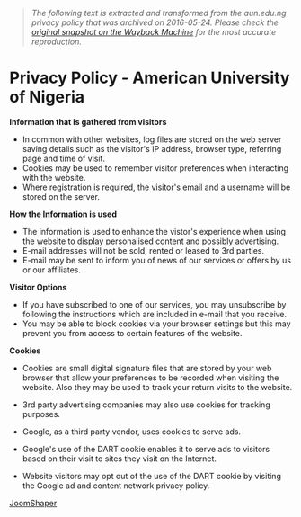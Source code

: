 > *The following text is extracted and transformed from the aun.edu.ng privacy policy that was archived on 2016-05-24. Please check the [original snapshot on the Wayback Machine](https://web.archive.org/web/20160524234429id_/http%3A//www.aun.edu.ng/about/524-privacy-policy) for the most accurate reproduction.*

# Privacy Policy - American University of Nigeria

**Information that is gathered from visitors**

  * In common with other websites, log files are stored on the web server saving details such as the visitor's IP address, browser type, referring page and time of visit.
  * Cookies may be used to remember visitor preferences when interacting with the website.
  * Where registration is required, the visitor's email and a username will be stored on the server.



  
**How the Information is used**

  * The information is used to enhance the vistor's experience when using the website to display personalised content and possibly advertising.
  * E-mail addresses will not be sold, rented or leased to 3rd parties.
  * E-mail may be sent to inform you of news of our services or offers by us or our affiliates.



  
**Visitor Options**

  * If you have subscribed to one of our services, you may unsubscribe by following the instructions which are included in e-mail that you receive.
  * You may be able to block cookies via your browser settings but this may prevent you from access to certain features of the website.



  
**Cookies**

  * Cookies are small digital signature files that are stored by your web browser that allow your preferences to be recorded when visiting the website. Also they may be used to track your return visits to the website.
  * 3rd party advertising companies may also use cookies for tracking purposes.


  * Google, as a third party vendor, uses cookies to serve ads.
  * Google's use of the DART cookie enables it to serve ads to visitors based on their visit to sites they visit on the Internet.
  * Website visitors may opt out of the use of the DART cookie by visiting the Google ad and content network privacy policy.



[JoomShaper](http://www.joomshaper.com/)

